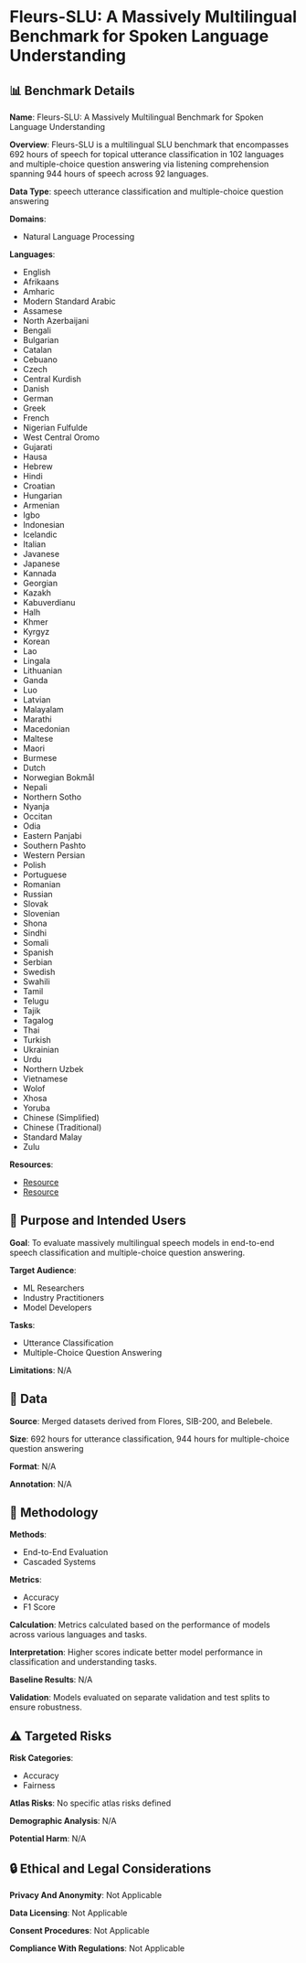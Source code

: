 # Fleurs-SLU: A Massively Multilingual Benchmark for Spoken Language Understanding

## 📊 Benchmark Details

**Name**: Fleurs-SLU: A Massively Multilingual Benchmark for Spoken Language Understanding

**Overview**: Fleurs-SLU is a multilingual SLU benchmark that encompasses 692 hours of speech for topical utterance classification in 102 languages and multiple-choice question answering via listening comprehension spanning 944 hours of speech across 92 languages.

**Data Type**: speech utterance classification and multiple-choice question answering

**Domains**:
- Natural Language Processing

**Languages**:
- English
- Afrikaans
- Amharic
- Modern Standard Arabic
- Assamese
- North Azerbaijani
- Bengali
- Bulgarian
- Catalan
- Cebuano
- Czech
- Central Kurdish
- Danish
- German
- Greek
- French
- Nigerian Fulfulde
- West Central Oromo
- Gujarati
- Hausa
- Hebrew
- Hindi
- Croatian
- Hungarian
- Armenian
- Igbo
- Indonesian
- Icelandic
- Italian
- Javanese
- Japanese
- Kannada
- Georgian
- Kazakh
- Kabuverdianu
- Halh
- Khmer
- Kyrgyz
- Korean
- Lao
- Lingala
- Lithuanian
- Ganda
- Luo
- Latvian
- Malayalam
- Marathi
- Macedonian
- Maltese
- Maori
- Burmese
- Dutch
- Norwegian Bokmål
- Nepali
- Northern Sotho
- Nyanja
- Occitan
- Odia
- Eastern Panjabi
- Southern Pashto
- Western Persian
- Polish
- Portuguese
- Romanian
- Russian
- Slovak
- Slovenian
- Shona
- Sindhi
- Somali
- Spanish
- Serbian
- Swedish
- Swahili
- Tamil
- Telugu
- Tajik
- Tagalog
- Thai
- Turkish
- Ukrainian
- Urdu
- Northern Uzbek
- Vietnamese
- Wolof
- Xhosa
- Yoruba
- Chinese (Simplified)
- Chinese (Traditional)
- Standard Malay
- Zulu

**Resources**:
- [Resource](https://huggingface.co/datasets/SIB-Fleurs)
- [Resource](https://huggingface.co/datasets/Belebele-Fleurs)

## 🎯 Purpose and Intended Users

**Goal**: To evaluate massively multilingual speech models in end-to-end speech classification and multiple-choice question answering.

**Target Audience**:
- ML Researchers
- Industry Practitioners
- Model Developers

**Tasks**:
- Utterance Classification
- Multiple-Choice Question Answering

**Limitations**: N/A

## 💾 Data

**Source**: Merged datasets derived from Flores, SIB-200, and Belebele.

**Size**: 692 hours for utterance classification, 944 hours for multiple-choice question answering

**Format**: N/A

**Annotation**: N/A

## 🔬 Methodology

**Methods**:
- End-to-End Evaluation
- Cascaded Systems

**Metrics**:
- Accuracy
- F1 Score

**Calculation**: Metrics calculated based on the performance of models across various languages and tasks.

**Interpretation**: Higher scores indicate better model performance in classification and understanding tasks.

**Baseline Results**: N/A

**Validation**: Models evaluated on separate validation and test splits to ensure robustness.

## ⚠️ Targeted Risks

**Risk Categories**:
- Accuracy
- Fairness

**Atlas Risks**:
No specific atlas risks defined

**Demographic Analysis**: N/A

**Potential Harm**: N/A

## 🔒 Ethical and Legal Considerations

**Privacy And Anonymity**: Not Applicable

**Data Licensing**: Not Applicable

**Consent Procedures**: Not Applicable

**Compliance With Regulations**: Not Applicable
